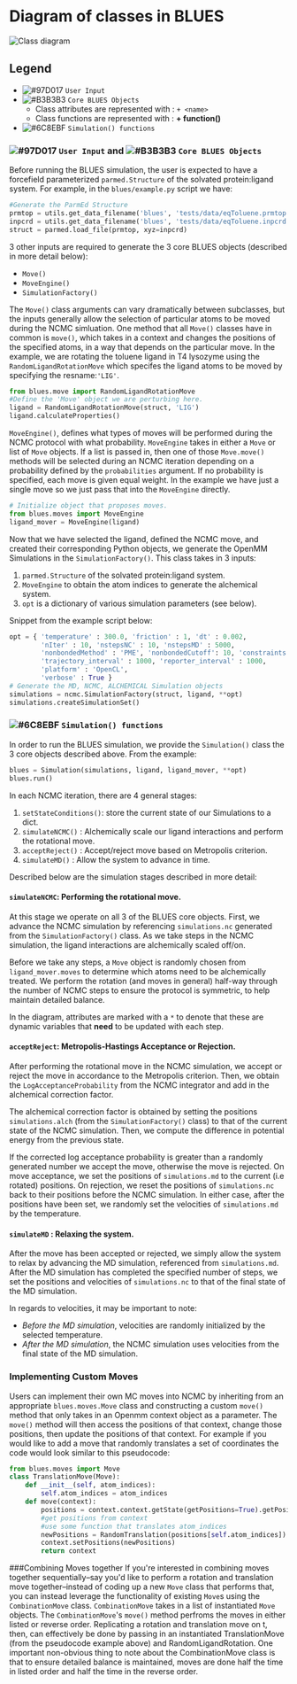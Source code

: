 # Diagram of classes in BLUES
![Class diagram](class-diagram.png)

## Legend
- ![#97D017](https://placehold.it/15/97D077/000000?text=+) `User Input`
- ![#B3B3B3](https://placehold.it/15/B3B3B3/000000?text=+) `Core BLUES Objects`
    - Class attributes are represented with : `+ <name>`
    - Class functions are represented with :  **+ function()**
- ![#6C8EBF](https://placehold.it/15/6C8EBF/000000?text=+) `Simulation() functions`

### ![#97D017](https://placehold.it/15/97D077/000000?text=+) `User Input` and ![#B3B3B3](https://placehold.it/15/B3B3B3/000000?text=+) `Core BLUES Objects`
Before running the BLUES simulation, the user is expected to have a forcefield parameterized `parmed.Structure` of the solvated protein:ligand system.
For example, in the `blues/example.py` script we have:

```python
#Generate the ParmEd Structure
prmtop = utils.get_data_filename('blues', 'tests/data/eqToluene.prmtop')
inpcrd = utils.get_data_filename('blues', 'tests/data/eqToluene.inpcrd')
struct = parmed.load_file(prmtop, xyz=inpcrd)
```

3 other inputs are required to generate the 3 core BLUES objects (described in more detail below):
- `Move()`
- `MoveEngine()`
- `SimulationFactory()`

The `Move()` class arguments can vary dramatically between subclasses, but the inputs generally allow the selection of particular atoms to be moved during the NCMC simluation. One method that all `Move()` classes have in common is `move()`, which takes in a context and changes the positions of the specified atoms, in a way that depends on the particular move.
In the example, we are rotating the toluene ligand in T4 lysozyme using the `RandomLigandRotationMove` which specifes the ligand atoms to be moved by specifying the resname:`'LIG'`.


```python
from blues.move import RandomLigandRotationMove
#Define the 'Move' object we are perturbing here.
ligand = RandomLigandRotationMove(struct, 'LIG')
ligand.calculateProperties()
```

`MoveEngine()`, defines what types of moves will be performed during the NCMC protocol with what probability.
`MoveEngine` takes in either a `Move` or list of `Move` objects. If a list is passed in, then one of those `Move.move()` methods will be selected during an NCMC iteration depending on a probability defined by the `probabilities` argument. If no probability is specified, each move is given equal weight.
In the example we have just a single move so we just pass that into the `MoveEngine` directly.

```python
# Initialize object that proposes moves.
from blues.moves import MoveEngine
ligand_mover = MoveEngine(ligand)
```

Now that we have selected the ligand, defined the NCMC move, and created their corresponding Python objects, we generate the OpenMM Simulations in the `SimulationFactory()`.
This class takes in 3 inputs:
 1. `parmed.Structure` of the solvated protein:ligand system.
 2. `MoveEngine` to obtain the atom indices to generate the alchemical system.
 3. `opt` is a dictionary of various simulation parameters (see below).

Snippet from the example script below:
```python
opt = { 'temperature' : 300.0, 'friction' : 1, 'dt' : 0.002,
        'nIter' : 10, 'nstepsNC' : 10, 'nstepsMD' : 5000,
        'nonbondedMethod' : 'PME', 'nonbondedCutoff': 10, 'constraints': 'HBonds',
        'trajectory_interval' : 1000, 'reporter_interval' : 1000,
        'platform' : 'OpenCL',
        'verbose' : True }
# Generate the MD, NCMC, ALCHEMICAL Simulation objects
simulations = ncmc.SimulationFactory(struct, ligand, **opt)
simulations.createSimulationSet()
```

### ![#6C8EBF](https://placehold.it/15/6C8EBF/000000?text=+) `Simulation() functions`
In order to run the BLUES simulation, we provide the `Simulation()` class the 3 core objects described above.
From the example:

```python
blues = Simulation(simulations, ligand, ligand_mover, **opt)
blues.run()
```

In each NCMC iteration, there are 4 general stages:
 1. `setStateConditions()`: store the current state of our Simulations to a dict.
 2. `simulateNCMC()` : Alchemically scale our ligand interactions and perform the rotational move.
 3. `acceptReject()` : Accept/reject move based on Metropolis criterion.
 4. `simulateMD()` : Allow the system to advance in time.

Described below are the simulation stages described in more detail:
#### `simulateNCMC`: Performing the rotational move.
At this stage we operate on all 3 of the BLUES core objects.
First, we advance the NCMC simulation by referencing `simulations.nc` generated from the `SimulationFactory()` class.
As we take steps in the NCMC simulation, the ligand interactions are alchemically scaled off/on.

Before we take any steps, a `Move` object is randomly chosen from `ligand_mover.moves` to determine which atoms need to be alchemically treated.
We perform the rotation (and moves in general) half-way through the number of NCMC steps to ensure the protocol is symmetric, to help maintain detailed balance.

In the diagram,  attributes are marked with a `*` to denote that these are dynamic variables that **need** to be updated with each step.

#### `acceptReject`: Metropolis-Hastings Acceptance or Rejection.
After performing the rotational move in the NCMC simulation, we accept or reject the move in accordance to the Metropolis criterion.
Then, we obtain the `LogAcceptanceProbability` from the NCMC integrator and add in the alchemical correction factor.

The alchemical correction factor is obtained by setting the positions `simulations.alch` (from the `SimulationFactory()` class) to that of the current state of the NCMC simulation.
Then, we compute the difference in potential energy from the previous state.

If the corrected log acceptance probability is greater than a randomly generated number we accept the move, otherwise the move is rejected.
On move acceptance, we set the positions of `simulations.md` to the current (i.e rotated) positions.
On rejection, we reset the positions of `simulations.nc` back to their positions before the NCMC simulation.
In either case, after the positions have been set, we randomly set the velocities of `simulations.md` by the temperature.

#### `simulateMD` : Relaxing the system.
After the move has been accepted or rejected, we simply allow the system to relax by advancing the MD simulation, referenced from `simulations.md`.
After the MD simulation has completed the specified number of steps, we set the positions and velocities of `simulations.nc` to that of the final state of the MD simulation.

In regards to velocities, it may be important to note:
- *Before the MD simulation*, velocities are randomly initialized by the selected temperature.
- *After the MD simulation*, the NCMC simulation uses velocities from the final state of the MD simulation.


### Implementing Custom Moves
Users can implement their own MC moves into NCMC by inheriting from an appropriate `blues.moves.Move` class and constructing a custom `move()` method that only takes in an Openmm context object as a parameter. The `move()` method will then access the positions of that context, change those positions, then update the positions of that context. For example if you would like to add a move that randomly translates a set of coordinates the code would look similar to this pseudocode:

```python
from blues.moves import Move
class TranslationMove(Move):
    def __init__(self, atom_indices):
        self.atom_indices = atom_indices
    def move(context):
        positions = context.context.getState(getPositions=True).getPositions(asNumpy=True)
        #get positions from context
        #use some function that translates atom_indices
        newPositions = RandomTranslation(positions[self.atom_indices])
        context.setPositions(newPositions)
        return context
```

###Combining Moves together
If you're interested in combining moves together sequentially–say you'd like to perform a rotation and translation move together–instead of coding up a new `Move` class that performs that, you can instead leverage the functionality of existing `Move`s using the `CombinationMove` class. `CombinationMove` takes in a list of instantiated `Move` objects. The `CombinationMove`'s `move()` method perfroms the moves in either listed or reverse order. Replicating a rotation and translation move on t, then, can effectively be done by passing in an instantiated TranslationMove (from the pseudocode example above) and RandomLigandRotation.
One important non-obvious thing to note about the CombinationMove class is that to ensure detailed balance is maintained, moves are done half the time in listed order and half the time in the reverse order.
```
